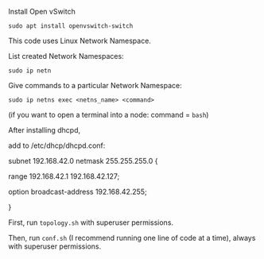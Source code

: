 Install Open vSwitch

``sudo apt install openvswitch-switch``


This code uses Linux Network Namespace.

List created Network Namespaces:

``sudo ip netn``

Give commands to a particular Network Namespace:

``sudo ip netns exec <netns_name> <command>``

(if you want to open a terminal into a node: command = `bash`)


After installing dhcpd,

add to /etc/dhcp/dhcpd.conf:

subnet 192.168.42.0 netmask 255.255.255.0 {

  range 192.168.42.1 192.168.42.127;

  option broadcast-address 192.168.42.255;

}


First, run `topology.sh` with superuser permissions.

Then, run `conf.sh` (I recommend running one line of code at a time), always with superuser permissions.

